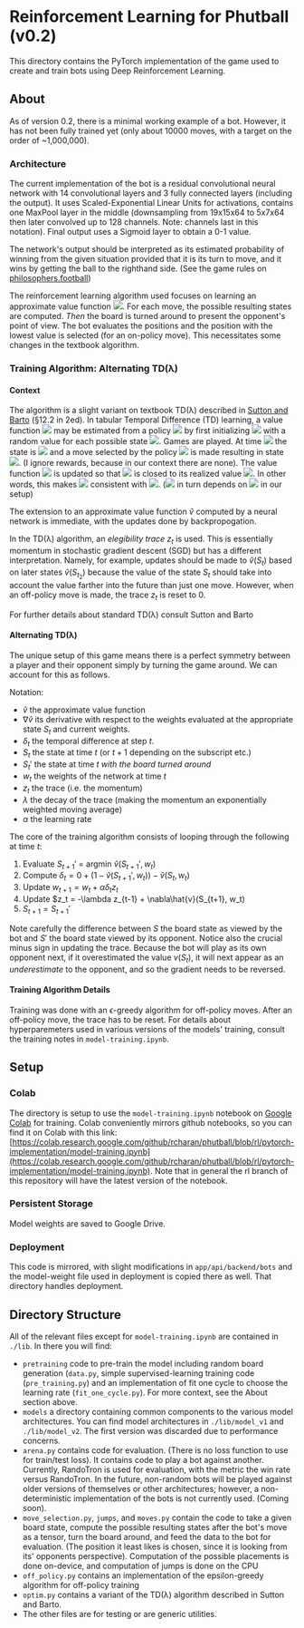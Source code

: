 # Reinforcement Learning for Phutball (v0.2)

This directory contains the PyTorch implementation of the game used to create and train bots using Deep Reinforcement Learning.

## About
As of version 0.2, there is a minimal working example of a bot. However, it has not been fully trained yet (only about 10000 moves, with a target on the order of \~1,000,000).

### Architecture
The current implementation of the bot is a residual convolutional neural network with 14 convolutional layers and 3 fully connected layers (including the output). It uses Scaled-Exponential Linear Units for activations, contains one MaxPool layer in the middle (downsampling from 19x15x64 to 5x7x64 then later convolved up to 128 channels. Note: channels last in this notation). Final output uses a Sigmoid layer to obtain a 0-1 value.

The network's output should be interpreted as its estimated probability of winning from the given situation provided that it is its turn to move, and it wins by getting the ball to the righthand side. (See the game rules on [philosophers.football](http://philosophers.football))

The reinforcement learning algorithm used focuses on learning an approximate value function <img src="https://render.githubusercontent.com/render/math?math=\hat{v}(S)">. For each move, the possible resulting states are computed. *Then* the board is turned around to present the opponent's point of view. The bot evaluates the positions and the position with the lowest value is selected (for an on-policy move). This necessitates some changes in the textbook algorithm.

### Training Algorithm: Alternating TD(λ)

#### Context
The algorithm is a slight variant on textbook TD(λ) described in [Sutton and Barto](http://incompleteideas.net/book/the-book-2nd.html) (§12.2 in 2ed). In tabular Temporal Difference (TD) learning, a value function <img src="https://render.githubusercontent.com/render/math?math=v"> may be estimated from a policy <img src="https://render.githubusercontent.com/render/math?math=\pi"> by first initializing <img src="https://render.githubusercontent.com/render/math?math=v"> with a random value for each possible state <img src="https://render.githubusercontent.com/render/math?math=S">. Games are played. At time <img src="https://render.githubusercontent.com/render/math?math=t"> the state is <img src="https://render.githubusercontent.com/render/math?math=S_t"> and a move selected by the policy <img src="https://render.githubusercontent.com/render/math?math=\pi"> is made resulting in state <img src="https://render.githubusercontent.com/render/math?math=S_{t+1}">. (I ignore rewards, because in our context there are none). The value function <img src="https://render.githubusercontent.com/render/math?math=v"> is updated so that <img src="https://render.githubusercontent.com/render/math?math=v(S_t)"> is closed to its realized value <img src="https://render.githubusercontent.com/render/math?math=v(S_{t+1})">. In other words, this makes <img src="https://render.githubusercontent.com/render/math?math=v"> consistent with <img src="https://render.githubusercontent.com/render/math?math=\pi">. (<img src="https://render.githubusercontent.com/render/math?math=\pi"> in turn depends on <img src="https://render.githubusercontent.com/render/math?math=v"> in our setup)

The extension to an approximate value function $\hat{v}$ computed by a neural network is immediate, with the updates done by backpropogation.

In the TD(λ) algorithm, an *elegibility trace* $z_t$ is used. This is essentially momentum in stochastic gradient descent (SGD) but has a different interpretation. Namely, for example, updates should be made to $\hat{v}(S_t)$ based on later states $\hat{v}(S_{t_2})$ because the value of the state $S_t$ should take into account the value farther into the future than just one move. However, when an off-policy move is made, the trace $z_t$ is reset to 0.

For further details about standard TD(λ) consult Sutton and Barto

#### Alternating TD(λ)
The unique setup of this game means there is a perfect symmetry between a player and their opponent simply by turning the game around. We can account for this as follows.

Notation:
 - $\hat{v}$ the approximate value function
 - $\nabla\hat{v}$ its derivative with respect to the weights evaluated at the appropriate state $S_t$ and current weights.
 - $\delta_t$ the temporal difference at step $t$.
 - $S_t$ the state at time $t$ (or $t+1$ depending on the subscript etc.)
 - $S_t'$ the state at time $t$ *with the board turned around*
 - $w_t$ the weights of the network at time $t$
 - $z_t$ the trace (i.e. the momentum)
 - $\lambda$ the decay of the trace (making the momentum an exponentially weighted moving average)
 - $\alpha$ the learning rate

The core of the training algorithm consists of looping through the following at time $t$:
1. Evaluate $S_{t+1}'$ = argmin $\hat{v}(S_{t+1}', w_t)$
2. Compute $\delta_t = 0 + (1 - \hat{v}(S_{t+1}', w_t)) - \hat{v}(S_t, w_t)$
3. Update $w_{t+1} = w_t + \alpha\delta_t z_t$
4. Update $z_t = -\lambda z_{t-1} + \nabla\hat{v}(S_{t+1}, w_t)
5. $S_{t+1} = S_{t+1}'$

Note carefully the difference between $S$ the board state as viewed by the bot and $S'$ the board state viewed by its opponent. Notice also the crucial minus sign in updating the trace. Because the bot will play as its own opponent next, if it overestimated the value $v(S_t)$, it will next appear as an *underestimate* to the opponent, and so the gradient needs to be reversed.

#### Training Algorithm Details
Training was done with an $\epsilon$-greedy algorithm for off-policy moves. After an off-policy move, the trace has to be reset. For details about hyperparemeters used in various versions of the models' training, consult the training notes in `model-training.ipynb`.

## Setup

### Colab
The directory is setup to use the `model-training.ipynb` notebook on [Google Colab](colab.research.google.com) for training. Colab conveniently mirrors github notebooks, so you can find it on Colab with this link: [https://colab.research.google.com/github/rcharan/phutball/blob/rl/pytorch-implementation/model-training.ipynb](https://colab.research.google.com/github/rcharan/phutball/blob/rl/pytorch-implementation/model-training.ipynb). Note that in general the rl branch of this repository will have the latest version of the notebook.

### Persistent Storage
Model weights are saved to Google Drive.

### Deployment
This code is mirrored, with slight modifications in `app/api/backend/bots` and the model-weight file used in deployment is copied there as well. That directory handles deployment.

## Directory Structure
All of the relevant files except for `model-training.ipynb` are contained in `./lib`. In there you will find:
 - `pretraining` code to pre-train the model including random board generation (`data.py`, simple supervised-learning training code (`pre_training.py`) and an implementation of fit one cycle to choose the learning rate (`fit_one_cycle.py`). For more context, see the About section above.
 - `models` a directory containing common components to the various model architectures. You can find model architectures in `./lib/model_v1` and `./lib/model_v2`. The first version was discarded due to performance concerns.
 - `arena.py` contains code for evaluation. (There is no loss function to use for train/test loss).
 It contains code to play a bot against another. Currently, RandoTron is used for evaluation, with the metric the win rate versus RandoTron. In the future, non-random bots will be played against older versions of themselves or other architectures; however, a non-deterministic implementation of the bots is not currently used. (Coming soon).
 - `move_selection.py`, `jumps`, and `moves.py` contain the code to take a given board state, compute the possible resulting states after the bot's move as a tensor, turn the board around, and feed the data to the bot for evaluation. (The position it least likes is chosen, since it is looking from its' opponents perspective). Computation of the possible placements is done on-device, and computation of jumps is done on the CPU
 - `off_policy.py` contains an implementation of the epsilon-greedy algorithm for off-policy training
 - `optim.py` contains a variant of the TD(λ) algorithm described in Sutton and Barto.
 - The other files are for testing or are generic utilities.